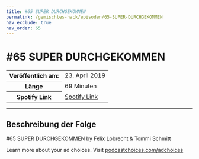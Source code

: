 ```yaml
---
title: #65 SUPER DURCHGEKOMMEN
permalink: /gemischtes-hack/episoden/65-SUPER-DURCHGEKOMMEN
nav_exclude: true
nav_order: 65
---
```


# #65 SUPER DURCHGEKOMMEN
<table class="resp-table dcf-table dcf-table-responsive dcf-table-bordered dcf-table-striped dcf-w-100%">
                    <tbody>
                        <tr>
                            <th scope="row">Veröffentlich am:</th>
                            <td data-label="Veröffentlich am:">23. April 2019</td>
                        </tr>
                        <tr>
                            <th scope="row">Länge </th>
                            <td data-label="Länge ">69 Minuten</td>
                        </tr><tr>
                                <th scope="row">Spotify Link</th>
                                <td data-label="Spotify Link"><a href="https://open.spotify.com/episode/5yR3wu1cwdYg6ZOjinOr6k">Spotify Link</a></td>
                            </tr></tbody>
                </table>

***

## Beschreibung der Folge

<div>
<p>#65 SUPER DURCHGEKOMMEN by Felix Lobrecht &amp; Tommi Schmitt</p><p> </p><p>Learn more about your ad choices. Visit <a href="https://podcastchoices.com/adchoices">podcastchoices.com/adchoices</a></p>  
</div>

